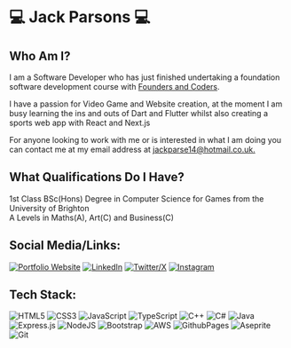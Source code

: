 # :computer: Jack Parsons :computer:

## Who Am I?

<p>I am a Software Developer who has just finished undertaking a foundation software development course with <a href="https://www.foundersandcoders.com/">Founders and Coders</a>.</p>
<p>I have a passion for Video Game and Website creation, at the moment I am busy learning the ins and outs of Dart and Flutter whilst also creating a sports web app with React and Next.js</p>
<p>For anyone looking to work with me or is interested in what I am doing you can contact me at my email address at <a href="mailto: jackparse14@hotmail.co.uk">jackparse14@hotmail.co.uk.</a></p>

## What Qualifications Do I Have?

1st Class BSc(Hons) Degree in Computer Science for Games from the University of Brighton \
A Levels in Maths(A), Art(C) and Business(C)

## Social Media/Links:

[![Portfolio Website](https://img.shields.io/badge/Portfolio%20Website-blue?style=for-the-badge&logo=googlechrome&logoColor=%23ffffff&labelColor=%23303030)](https://jackparsonsportfolio.co.uk/)
[![LinkedIn](https://img.shields.io/badge/LinkedIn-blue?style=for-the-badge&logo=linkedin&logoColor=%23ffffff&labelColor=%23303030)](https://www.linkedin.com/in/jack-parsons-in/)
[![Twitter/X](https://img.shields.io/badge/Twitter%20/%20X-blue?style=for-the-badge&logo=x&logoColor=%23ffffff&labelColor=%23303030)](https://twitter.com/jackparse14)
[![Instagram](https://img.shields.io/badge/Instagram-blue?style=for-the-badge&logo=instagram&logoColor=%23ffffff&labelColor=%23303030)](https://www.instagram.com/jackparsecompsci/)

## Tech Stack:

![HTML5](https://img.shields.io/badge/html5-%23E34F26.svg?style=for-the-badge&logo=html5&logoColor=white) ![CSS3](https://img.shields.io/badge/css3-%231572B6.svg?style=for-the-badge&logo=css3&logoColor=white) ![JavaScript](https://img.shields.io/badge/javascript-%23323330.svg?style=for-the-badge&logo=javascript&logoColor=%23F7DF1E) ![TypeScript](https://img.shields.io/badge/typescript-%23007ACC.svg?style=for-the-badge&logo=typescript&logoColor=white) ![C++](https://img.shields.io/badge/c++-%2300599C.svg?style=for-the-badge&logo=c%2B%2B&logoColor=white) ![C#](https://img.shields.io/badge/c%23-%23239120.svg?style=for-the-badge&logo=csharp&logoColor=white) ![Java](https://img.shields.io/badge/java-%23ED8B00.svg?style=for-the-badge&logo=openjdk&logoColor=white) ![Express.js](https://img.shields.io/badge/express.js-%23404d59.svg?style=for-the-badge&logo=express&logoColor=%2361DAFB) ![NodeJS](https://img.shields.io/badge/node.js-6DA55F?style=for-the-badge&logo=node.js&logoColor=white) ![Bootstrap](https://img.shields.io/badge/bootstrap-%238511FA.svg?style=for-the-badge&logo=bootstrap&logoColor=white) ![AWS](https://img.shields.io/badge/AWS-%23FF9900.svg?style=for-the-badge&logo=amazon-aws&logoColor=white) ![GithubPages](https://img.shields.io/badge/github%20pages-121013?style=for-the-badge&logo=github&logoColor=white) ![Aseprite](https://img.shields.io/badge/Aseprite-FFFFFF?style=for-the-badge&logo=Aseprite&logoColor=#7D929E) ![Git](https://img.shields.io/badge/git-%23F05033.svg?style=for-the-badge&logo=git&logoColor=white)
